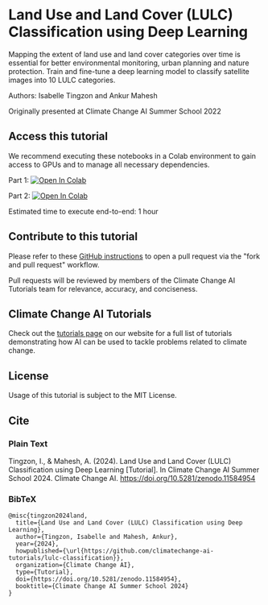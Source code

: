 # Land Use and Land Cover (LULC) Classification using Deep Learning
Mapping the extent of land use and land cover categories over time is essential for better environmental monitoring, urban planning and nature protection. Train and fine-tune a deep learning model to classify satellite images into 10 LULC categories.

Authors: Isabelle Tingzon and Ankur Mahesh

Originally presented at Climate Change AI Summer School 2022

## Access this tutorial

We recommend executing these notebooks in a Colab environment to gain access to GPUs and to manage all necessary dependencies.

Part 1: <a target="_blank" href="https://colab.research.google.com/github/climatechange-ai-tutorials/lulc-classification/blob/main/land_use_land_cover_part1.ipynb">
  <img src="https://colab.research.google.com/assets/colab-badge.svg" alt="Open In Colab"/>
</a>

Part 2: <a target="_blank" href="https://colab.research.google.com/github/climatechange-ai-tutorials/lulc-classification/blob/main/land_use_land_cover_part2.ipynb">
  <img src="https://colab.research.google.com/assets/colab-badge.svg" alt="Open In Colab"/>
</a>

Estimated time to execute end-to-end: 1 hour

## Contribute to this tutorial

Please refer to these [GitHub instructions](https://docs.github.com/en/get-started/exploring-projects-on-github/contributing-to-a-project#about-forking) to open a pull request via the "fork and pull request" workflow. 

Pull requests will be reviewed by members of the Climate Change AI Tutorials team for relevance, accuracy, and conciseness.

## Climate Change AI Tutorials
Check out the [tutorials page](https://www.climatechange.ai/tutorials?) on our website for a full list of tutorials demonstrating how AI can be used to tackle problems related to climate change.

## License
Usage of this tutorial is subject to the MIT License.

## Cite

### Plain Text
Tingzon, I., & Mahesh, A. (2024). Land Use and Land Cover (LULC) Classification using Deep Learning [Tutorial]. In Climate Change AI Summer School 2024. Climate Change AI. https://doi.org/10.5281/zenodo.11584954

### BibTeX

```
@misc{tingzon2024land,
  title={Land Use and Land Cover (LULC) Classification using Deep Learning},
  author={Tingzon, Isabelle and Mahesh, Ankur},
  year={2024},
  howpublished={\url{https://github.com/climatechange-ai-tutorials/lulc-classification}},
  organization={Climate Change AI},
  type={Tutorial},
  doi={https://doi.org/10.5281/zenodo.11584954},
  booktitle={Climate Change AI Summer School 2024}
}
```
